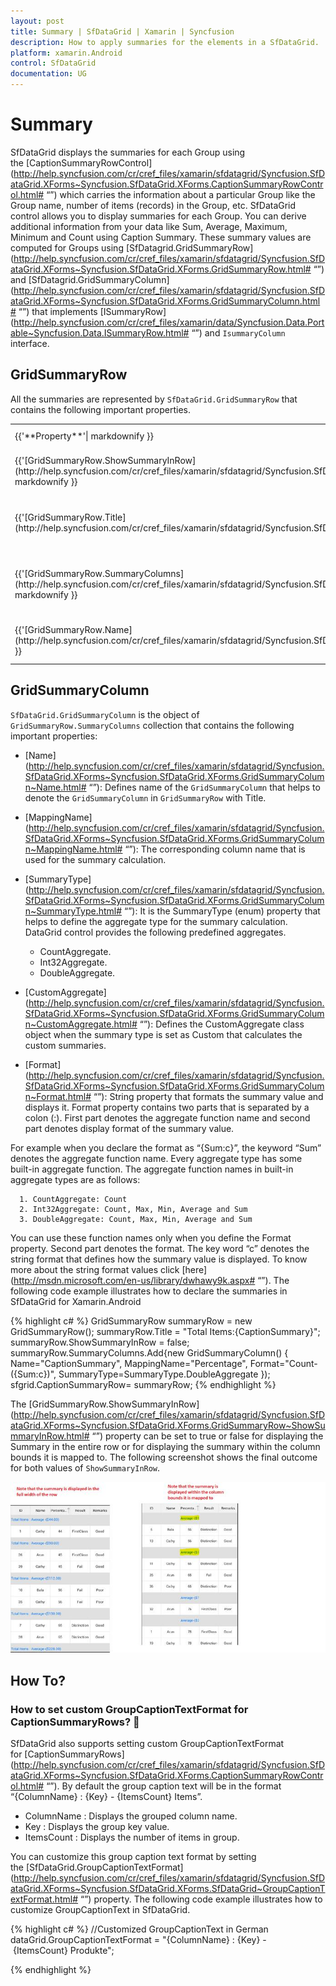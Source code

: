 ```yaml
---
layout: post
title: Summary | SfDataGrid | Xamarin | Syncfusion
description: How to apply summaries for the elements in a SfDataGrid.
platform: xamarin.Android
control: SfDataGrid
documentation: UG
---
```


# Summary

SfDataGrid displays the summaries for each Group using the [CaptionSummaryRowControl](http://help.syncfusion.com/cr/cref_files/xamarin/sfdatagrid/Syncfusion.SfDataGrid.XForms~Syncfusion.SfDataGrid.XForms.CaptionSummaryRowControl.html# “”) which carries the information about a particular Group like the Group name, number of items (records) in the Group, etc.
SfDataGrid control allows you to display summaries for each Group. You can derive additional information from your data like Sum, Average, Maximum, Minimum and Count using Caption Summary. These summary values are computed for Groups using [SfDatagrid.GridSummaryRow](http://help.syncfusion.com/cr/cref_files/xamarin/sfdatagrid/Syncfusion.SfDataGrid.XForms~Syncfusion.SfDataGrid.XForms.GridSummaryRow.html# “”) and [SfDatagrid.GridSummaryColumn](http://help.syncfusion.com/cr/cref_files/xamarin/sfdatagrid/Syncfusion.SfDataGrid.XForms~Syncfusion.SfDataGrid.XForms.GridSummaryColumn.html# “”) that implements [ISummaryRow](http://help.syncfusion.com/cr/cref_files/xamarin/data/Syncfusion.Data.Portable~Syncfusion.Data.ISummaryRow.html# “”) and `IsummaryColumn` interface.

## GridSummaryRow

All the summaries are represented by `SfDataGrid.GridSummaryRow` that contains the following important properties.
<table>
<tr>
<td>
{{'**Property**'| markdownify }}
</td>
<td>
{{'**Type**'| markdownify }}
</td>
<td>
{{'**Description**'| markdownify }}
</td>
<td>
{{'**Default Value**'| markdownify }}
</td>
</tr>
<tr>
<td>
{{'[GridSummaryRow.ShowSummaryInRow](http://help.syncfusion.com/cr/cref_files/xamarin/sfdatagrid/Syncfusion.SfDataGrid.XForms~Syncfusion.SfDataGrid.XForms.GridSummaryRow~ShowSummaryInRow.html#“”)'| markdownify }}
</td>
<td>
bool
</td>
<td>
Indicates whether the summary value is displayed in specific column or row.
</td>
<td>
True
</td>
</tr>
<tr>
<td>
{{'[GridSummaryRow.Title](http://help.syncfusion.com/cr/cref_files/xamarin/sfdatagrid/Syncfusion.SfDataGrid.XForms~Syncfusion.SfDataGrid.XForms.GridSummaryRow~Title.html#“”)'| markdownify }}
</td>
<td>
string
</td>
<td>
Displays summary with title (with Statement) while ShowSummaryInRow is set to ‘true’.
</td>
<td>
null
</td>
</tr>
<tr>
<td>
{{'[GridSummaryRow.SummaryColumns](http://help.syncfusion.com/cr/cref_files/xamarin/sfdatagrid/Syncfusion.SfDataGrid.XForms~Syncfusion.SfDataGrid.XForms.GridSummaryRow~SummaryColumns.html#“”)'| markdownify }}
</td>
<td>
ObservableCollection&lt;ISummaryColumn&gt;
</td>
<td>
Gets or sets a value that stores the collection of GridSummaryColumns to calculate the summaries.
</td>
<td>
new ObservableCollection&lt;ISummaryColumn&gt; ()
</td>
</tr>
<tr>
<td>
{{'[GridSummaryRow.Name](http://help.syncfusion.com/cr/cref_files/xamarin/sfdatagrid/Syncfusion.SfDataGrid.XForms~Syncfusion.SfDataGrid.XForms.GridSummaryRow~Name.html#“”)'| markdownify }}
</td>
<td>
string
</td>
<td>
Gets or sets a value that indicates the name of GridSummaryRow.
</td>
<td>
null
</td>
</tr>
</table>

## GridSummaryColumn

`SfDataGrid.GridSummaryColumn` is the object of `GridSummaryRow.SummaryColumns` collection that contains the following important properties:

* [Name](http://help.syncfusion.com/cr/cref_files/xamarin/sfdatagrid/Syncfusion.SfDataGrid.XForms~Syncfusion.SfDataGrid.XForms.GridSummaryColumn~Name.html# “”): Defines name of the `GridSummaryColumn` that helps to denote the `GridSummaryColumn` in `GridSummaryRow` with Title.
* [MappingName](http://help.syncfusion.com/cr/cref_files/xamarin/sfdatagrid/Syncfusion.SfDataGrid.XForms~Syncfusion.SfDataGrid.XForms.GridSummaryColumn~MappingName.html# “”): The corresponding column name that is used for the summary calculation.
* [SummaryType](http://help.syncfusion.com/cr/cref_files/xamarin/sfdatagrid/Syncfusion.SfDataGrid.XForms~Syncfusion.SfDataGrid.XForms.GridSummaryColumn~SummaryType.html# “”): It is the SummaryType (enum) property that helps to define the aggregate type for the summary calculation. DataGrid control provides the following predefined aggregates.

  * CountAggregate.
  * Int32Aggregate.
  * DoubleAggregate.

* [CustomAggregate](http://help.syncfusion.com/cr/cref_files/xamarin/sfdatagrid/Syncfusion.SfDataGrid.XForms~Syncfusion.SfDataGrid.XForms.GridSummaryColumn~CustomAggregate.html# “”): Defines the CustomAggregate class object when the summary type is set as Custom that calculates the custom summaries.
* [Format](http://help.syncfusion.com/cr/cref_files/xamarin/sfdatagrid/Syncfusion.SfDataGrid.XForms~Syncfusion.SfDataGrid.XForms.GridSummaryColumn~Format.html# “”): String property that formats the summary value and displays it. Format property contains two parts that is separated by a colon (:). First part denotes the aggregate function name and second part denotes display format of the summary value.

For example when you declare the format as “{Sum:c}”, the keyword “Sum” denotes the aggregate function name. Every aggregate type has some built-in aggregate function. The aggregate function names in built-in aggregate types are as follows:

      1. CountAggregate: Count
      2. Int32Aggregate: Count, Max, Min, Average and Sum
      3. DoubleAggregate: Count, Max, Min, Average and Sum

You can use these function names only when you define the Format property.
Second part denotes the format. The key word “c” denotes the string format that defines how the summary value is displayed.
To know more about the string format values click [here](http://msdn.microsoft.com/en-us/library/dwhawy9k.aspx# “”).
The following code example illustrates how to declare the summaries in SfDataGrid for Xamarin.Android

{% highlight c# %}
GridSummaryRow summaryRow = new GridSummaryRow();
summaryRow.Title = "Total Items:{CaptionSummary}";
summaryRow.ShowSummaryInRow = false;
summaryRow.SummaryColumns.Add{new GridSummaryColumn()
{
    Name="CaptionSummary",
    MappingName="Percentage",
    Format="Count-({Sum:c})",
    SummaryType=SummaryType.DoubleAggregate
});
sfgrid.CaptionSummaryRow= summaryRow;
{% endhighlight %}

The [GridSummaryRow.ShowSummaryInRow](http://help.syncfusion.com/cr/cref_files/xamarin/sfdatagrid/Syncfusion.SfDataGrid.XForms~Syncfusion.SfDataGrid.XForms.GridSummaryRow~ShowSummaryInRow.html# “”) property can be set to true or false for displaying the Summary in the entire row or for displaying the summary within the column bounds it is mapped to. The following screenshot shows the final outcome for both values of `ShowSummaryInRow`.

![](SfDataGrid_images/Summary_img1.jpeg)

## How To?

### How to set custom GroupCaptionTextFormat for CaptionSummaryRows? 

SfDataGrid also supports setting custom GroupCaptionTextFormat for [CaptionSummaryRows](http://help.syncfusion.com/cr/cref_files/xamarin/sfdatagrid/Syncfusion.SfDataGrid.XForms~Syncfusion.SfDataGrid.XForms.CaptionSummaryRowControl.html# “”). By default the group caption text will be in the format “{ColumnName} : {Key} - {ItemsCount} Items”.
 * ColumnName : Displays the grouped column name.
 * Key : Displays the group key value.
 * ItemsCount : Displays the number of items in group.

You can customize this group caption text format by setting the [SfDataGrid.GroupCaptionTextFormat](http://help.syncfusion.com/cr/cref_files/xamarin/sfdatagrid/Syncfusion.SfDataGrid.XForms~Syncfusion.SfDataGrid.XForms.SfDataGrid~GroupCaptionTextFormat.html# “”) property. The following code example illustrates how to customize GroupCaptionText in SfDataGrid.

{% highlight c# %}
//Customized GroupCaptionText in German 
dataGrid.GroupCaptionTextFormat = "{ColumnName} : {Key} - {ItemsCount} Produkte";

{% endhighlight %}

